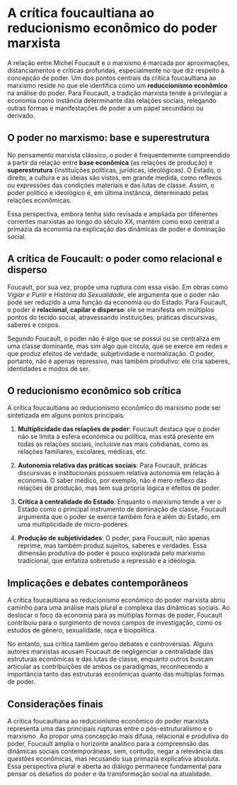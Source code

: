
# A crítica foucaultiana ao reducionismo econômico do poder marxista

A relação entre Michel Foucault e o marxismo é marcada por aproximações, distanciamentos e críticas profundas, especialmente no que diz respeito à concepção de poder. Um dos pontos centrais da crítica foucaultiana ao marxismo reside no que ele identifica como um **reduccionismo econômico** na análise do poder. Para Foucault, a tradição marxista tende a privilegiar a economia como instância determinante das relações sociais, relegando outras formas e manifestações de poder a um papel secundário ou derivado.

## O poder no marxismo: base e superestrutura

No pensamento marxista clássico, o poder é frequentemente compreendido a partir da relação entre **base econômica** (as relações de produção) e **superestrutura** (instituições políticas, jurídicas, ideológicas). O Estado, o direito, a cultura e as ideias são vistos, em grande medida, como reflexos ou expressões das condições materiais e das lutas de classe. Assim, o poder político e ideológico é, em última instância, determinado pelas relações econômicas.

Essa perspectiva, embora tenha sido revisada e ampliada por diferentes correntes marxistas ao longo do século XX, mantém como eixo central a primazia da economia na explicação das dinâmicas de poder e dominação social.

## A crítica de Foucault: o poder como relacional e disperso

Foucault, por sua vez, propõe uma ruptura com essa visão. Em obras como *Vigiar e Punir* e *História da Sexualidade*, ele argumenta que o poder não pode ser reduzido a uma função da economia ou do Estado. Para Foucault, o poder é **relacional, capilar e disperso**: ele se manifesta em múltiplos pontos do tecido social, atravessando instituições, práticas discursivas, saberes e corpos.

Segundo Foucault, o poder não é algo que se possui ou se centraliza em uma classe dominante, mas sim algo que circula, que se exerce em redes e que produz efeitos de verdade, subjetividade e normalização. O poder, portanto, não é apenas repressivo, mas também produtivo: ele cria saberes, identidades e modos de ser.

## O reducionismo econômico sob crítica

A crítica foucaultiana ao reducionismo econômico do marxismo pode ser sintetizada em alguns pontos principais:

1. **Multiplicidade das relações de poder**: Foucault destaca que o poder não se limita à esfera econômica ou política, mas está presente em todas as relações sociais, inclusive nas mais cotidianas, como as relações familiares, escolares, médicas, etc.

2. **Autonomia relativa das práticas sociais**: Para Foucault, práticas discursivas e institucionais possuem relativa autonomia em relação à economia. O saber médico, por exemplo, não é mero reflexo das relações de produção, mas tem sua própria lógica e efeitos de poder.

3. **Crítica à centralidade do Estado**: Enquanto o marxismo tende a ver o Estado como o principal instrumento de dominação de classe, Foucault argumenta que o poder se exerce também fora e além do Estado, em uma multiplicidade de micro-poderes.

4. **Produção de subjetividades**: O poder, para Foucault, não apenas reprime, mas também produz sujeitos, saberes e verdades. Essa dimensão produtiva do poder é pouco explorada pelo marxismo tradicional, que enfatiza sobretudo a repressão e a ideologia.

## Implicações e debates contemporâneos

A crítica foucaultiana ao reducionismo econômico do poder marxista abriu caminho para uma análise mais plural e complexa das dinâmicas sociais. Ao deslocar o foco da economia para as múltiplas formas de poder, Foucault contribuiu para o surgimento de novos campos de investigação, como os estudos de gênero, sexualidade, raça e biopolítica.

No entanto, sua crítica também gerou debates e controvérsias. Alguns autores marxistas acusam Foucault de negligenciar a centralidade das estruturas econômicas e das lutas de classe, enquanto outros buscam articular as contribuições de ambos os paradigmas, reconhecendo a importância tanto das estruturas econômicas quanto das múltiplas formas de poder.

## Considerações finais

A crítica foucaultiana ao reducionismo econômico do poder marxista representa uma das principais rupturas entre o pós-estruturalismo e o marxismo. Ao propor uma concepção mais difusa, relacional e produtiva do poder, Foucault amplia o horizonte analítico para a compreensão das dinâmicas sociais contemporâneas, sem, contudo, negar a relevância das questões econômicas, mas recusando sua primazia explicativa absoluta. Essa perspectiva plural e aberta ao diálogo permanece fundamental para pensar os desafios do poder e da transformação social na atualidade.
```
